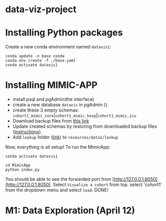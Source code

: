 # data-viz-project

# Installing Python packages

Create a new conda environment named `datavis1`:
```
conda update -n base conda
conda env create -f ./base.yaml
conda activate datavis1
```

# Installing MIMIC-APP

* install psql and pgAdmin(the interface)
* create a new database `datavis` in pgAdmin ().
* create these 3 empty schemas: `cohort1_mimic_core`|`cohort1_mimic_hosp`|`cohort1_mimic_icu`
* Download backup files from [this link](https://drive.switch.ch/index.php/s/ys3CYA812seZTUy)
* Update created schemas by restoring from downloaded backup files ([instructions](https://hevodata.com/learn/pgadmin-backup-database/)).
* Add `lookup` folder ([link](https://drive.switch.ch/index.php/s/iK64Uyq04FabWHA)) to `resources/data1/lookup`

Now, everything is all setup! To run the MimicApp:

```
conda activate datavis1

cd MimicApp
python index.py
```

You should be able to see the forwarded port from [http://127.0.0.1:8050](http://127.0.0.1:8050). Select `Visualize a cohort` from top. select 'cohort1' from the dropdown menu and select `load`. DONE!

# M1: Data Exploration (April 12)